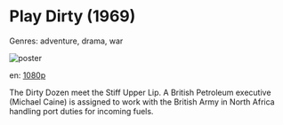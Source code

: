 # Play Dirty (1969)

Genres: adventure, drama, war

![poster](http://image.tmdb.org/t/p/w500/8z6ETvdtXmY9tFBiIRN3EDPGV7F.jpg)

en:
  [1080p](magnet:?xt=urn:btih:D2DADA459E3DF011DC1870A23DB6E20CBFB2AAD7&tr=udp://glotorrents.pw:6969/announce&tr=udp://tracker.opentrackr.org:1337/announce&tr=udp://torrent.gresille.org:80/announce&tr=udp://tracker.openbittorrent.com:80&tr=udp://tracker.coppersurfer.tk:6969&tr=udp://tracker.leechers-paradise.org:6969&tr=udp://p4p.arenabg.ch:1337&tr=udp://tracker.internetwarriors.net:1337)
  


The Dirty Dozen meet the Stiff Upper Lip. A British Petroleum executive (Michael Caine) is assigned to work with the British Army in North Africa handling port duties for incoming fuels.
